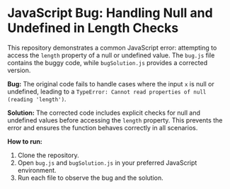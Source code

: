 # JavaScript Bug: Handling Null and Undefined in Length Checks

This repository demonstrates a common JavaScript error: attempting to access the `length` property of a null or undefined value.  The `bug.js` file contains the buggy code, while `bugSolution.js` provides a corrected version.

**Bug:**
The original code fails to handle cases where the input `x` is null or undefined, leading to a `TypeError: Cannot read properties of null (reading 'length')`.

**Solution:**
The corrected code includes explicit checks for null and undefined values before accessing the `length` property.  This prevents the error and ensures the function behaves correctly in all scenarios.

**How to run:**
1. Clone the repository.
2. Open `bug.js` and `bugSolution.js` in your preferred JavaScript environment.
3. Run each file to observe the bug and the solution.